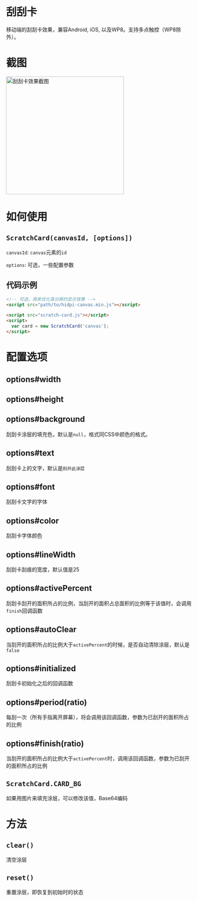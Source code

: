 刮刮卡
=====

移动端的刮刮卡效果，兼容Android, iOS, 以及WP8。支持多点触控（WP8除外）。

截图
===

<img src="http://imgs.cc/image/PEwj92b" alt="刮刮卡效果截图" width="320">

如何使用
=======

`ScratchCard(canvasId, [options])`
------------------------------

`canvasId`: `canvas`元素的`id`

`options`: 可选，一些配置参数

代码示例
-------

```html
<!-- 可选，用来优化高分屏的显示效果 -->
<script src="path/to/hidpi-canvas.min.js"></script>

<script src="scratch-card.js"></script>
<script>
  var card = new ScratchCard('canvas');
</script>
```

配置选项
=======

options#width
-------------

options#height
-------------

options#background
----------
刮刮卡涂层的填充色，默认是`null`，格式同CSS中颜色的格式。

options#text
----------
刮刮卡上的文字，默认是`刮开此涂层`

options#font
------------
刮刮卡文字的字体

options#color
-----------
刮刮卡字体颜色

options#lineWidth
----------
刮刮卡刮痕的宽度，默认值是25

options#activePercent
-------------
刮刮卡刮开的面积所占的比例，当刮开的面积占总面积的比例等于该值时，会调用`finish`回调函数

options#autoClear
---------------
当刮开的面积所占的比例大于`activePercent`的时候，是否自动清除涂层，默认是`false`

options#initialized
---------------
刮刮卡初始化之后的回调函数

options#period(ratio)
--------------
每刮一次（所有手指离开屏幕），将会调用该回调函数，参数为已刮开的面积所占的比例

options#finish(ratio)
------------
当刮开的面积所占的比例大于`activePercent`时，调用该回调函数，参数为已刮开的面积所占的比例

`ScratchCard.CARD_BG`
--------------------
如果用图片来填充涂层，可以修改该值，Base64编码

方法
===

`clear()`
--------
清空涂层

`reset()`
--------
重置涂层，即恢复到初始时的状态

